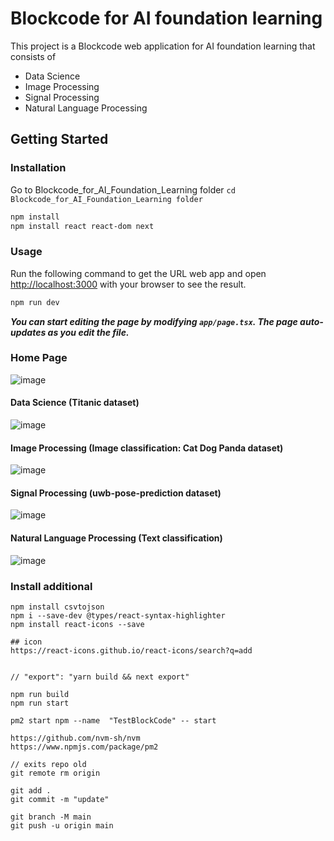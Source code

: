 # Blockcode for AI foundation learning
This project is a Blockcode web application for AI foundation learning that consists of
- Data Science
- Image Processing
- Signal Processing
- Natural Language Processing

## Getting Started
### Installation
Go to Blockcode_for_AI_Foundation_Learning folder ```cd Blockcode_for_AI_Foundation_Learning folder```

```bash
npm install
npm install react react-dom next
```

### Usage
Run the following command to get the URL web app and open [http://localhost:3000](http://localhost:3000) with your browser to see the result.
```bash
npm run dev
```

***You can start editing the page by modifying `app/page.tsx`. The page auto-updates as you edit the file.***

### Home Page
![image](https://github.com/taktuang/Blockcode_for_AI_Foundation_Learning/assets/61873634/2c471aae-727c-4322-87b9-8e9fe0ec96c3)

#### Data Science (Titanic dataset)
![image](https://github.com/taktuang/Blockcode_for_AI_Foundation_Learning/assets/61873634/7f7169d7-4884-46ce-882a-ddf9bbfba5dd)

#### Image Processing (Image classification: Cat Dog Panda dataset)
![image](https://github.com/taktuang/Blockcode_for_AI_Foundation_Learning/assets/61873634/3fedf924-2fe8-4f82-9b62-31b268087b17)

#### Signal Processing (uwb-pose-prediction dataset)
![image](https://github.com/taktuang/Blockcode_for_AI_Foundation_Learning/assets/61873634/1523e995-fb23-42c6-ac1f-e973c955d2df)

#### Natural Language Processing (Text classification)
![image](https://github.com/taktuang/Blockcode_for_AI_Foundation_Learning/assets/61873634/aa381ca8-401f-4c7d-8d6c-a5d3a0edbd11)

### Install additional

```read csv file
npm install csvtojson
npm i --save-dev @types/react-syntax-highlighter
npm install react-icons --save

## icon
https://react-icons.github.io/react-icons/search?q=add


// "export": "yarn build && next export"

npm run build 
npm run start

pm2 start npm --name  "TestBlockCode" -- start

https://github.com/nvm-sh/nvm
https://www.npmjs.com/package/pm2

// exits repo old
git remote rm origin

git add .
git commit -m "update"

git branch -M main
git push -u origin main
```
